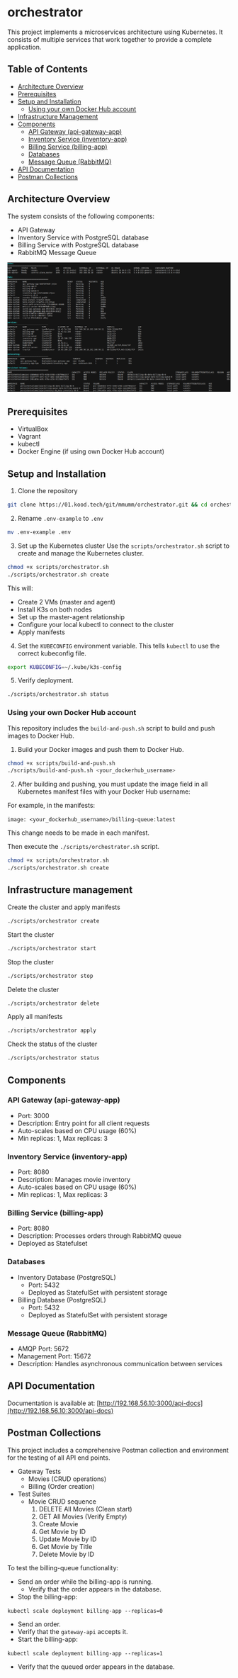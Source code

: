 # orchestrator

This project implements a microservices architecture using Kubernetes. It consists of multiple services that work together to provide a complete application.

## Table of Contents

- [Architecture Overview](#architecture-overview)
- [Prerequisites](#prerequisites)
- [Setup and Installation](#setup-and-installation)
  - [Using your own Docker Hub account](#using-your-own-docker-hub-account)
- [Infrastructure Management](#infrastructure-management)
- [Components](#components)
  - [API Gateway (api-gateway-app)](#api-gateway-api-gateway-app)
  - [Inventory Service (inventory-app)](#inventory-service-inventory-app)
  - [Billing Service (billing-app)](#billing-service-billing-app)
  - [Databases](#databases)
  - [Message Queue (RabbitMQ)](#message-queue-rabbitmq)
- [API Documentation](#api-documentation)
- [Postman Collections](#postman-collections)

## Architecture Overview

The system consists of the following components:

- API Gateway
- Inventory Service with PostgreSQL database
- Billing Service with PostgreSQL database
- RabbitMQ Message Queue

![Terminal output showing the status of Kubernetes nodes, pods, services, autoscaling and persistent volumes using orchestrator.sh script](/image/status.png "Kubernetes Cluster Status: Nodes, Pods, Services, Autoscaling, and Persistent Volumes")

## Prerequisites

- VirtualBox
- Vagrant
- kubectl
- Docker Engine (if using own Docker Hub account)

## Setup and Installation

1. Clone the repository

```bash
git clone https://01.kood.tech/git/mmumm/orchestrator.git && cd orchestrator
```

2. Rename `.env-example` to `.env`

```bash
mv .env-example .env
```

3. Set up the Kubernetes cluster
   Use the `scripts/orchestrator.sh` script to create and manage the Kubernetes cluster.

```bash
chmod +x scripts/orchestrator.sh
./scripts/orchestrator.sh create
```

This will:

- Create 2 VMs (master and agent)
- Install K3s on both nodes
- Set up the master-agent relationship
- Configure your local kubectl to connect to the cluster
- Apply manifests

4. Set the `KUBECONFIG` environment variable.
   This tells `kubectl` to use the correct kubeconfig file.

```bash
export KUBECONFIG=~/.kube/k3s-config
```

5.  Verify deployment.

```bash
./scripts/orchestrator.sh status
```

### Using your own Docker Hub account

This repository includes the `build-and-push.sh` script to build and push images to Docker Hub.

1. Build your Docker images and push them to Docker Hub.

```bash
chmod +x scripts/build-and-push.sh
./scripts/build-and-push.sh <your_dockerhub_username>
```

2. After building and pushing, you must update the image field in all Kubernetes manifest files with your Docker Hub username:

For example, in the manifests:

`image: <your_dockerhub_username>/billing-queue:latest`

This change needs to be made in each manifest.

Then execute the `./scripts/orchestrator.sh` script.

```bash
chmod +x scripts/orchestrator.sh
./scripts/orchestrator.sh create
```

## Infrastructure management

Create the cluster and apply manifests

```bash
./scripts/orchestrator create
```

Start the cluster

```bash
./scripts/orchestrator start
```

Stop the cluster

```bash
./scripts/orchestrator stop
```

Delete the cluster

```bash
./scripts/orchestrator delete
```

Apply all manifests

```bash
./scripts/orchestrator apply
```

Check the status of the cluster

```bash
./scripts/orchestrator status
```

## Components

### API Gateway (api-gateway-app)

- Port: 3000
- Description: Entry point for all client requests
- Auto-scales based on CPU usage (60%)
- Min replicas: 1, Max replicas: 3

### Inventory Service (inventory-app)

- Port: 8080
- Description: Manages movie inventory
- Auto-scales based on CPU usage (60%)
- Min replicas: 1, Max replicas: 3

### Billing Service (billing-app)

- Port: 8080
- Description: Processes orders through RabbitMQ queue
- Deployed as Statefulset

### Databases

- Inventory Database (PostgreSQL)
  - Port: 5432
  - Deployed as StatefulSet with persistent storage
- Billing Database (PostgreSQL)
  - Port: 5432
  - Deployed as StatefulSet with persistent storage

### Message Queue (RabbitMQ)

- AMQP Port: 5672
- Management Port: 15672
- Description: Handles asynchronous communication between services

## API Documentation

Documentation is available at: [http://192.168.56.10:3000/api-docs](http://192.168.56.10:3000/api-docs)

## Postman Collections

This project includes a comprehensive Postman collection and environment for the testing of all API end points.

- Gateway Tests
  - Movies (CRUD operations)
  - Billing (Order creation)
- Test Suites
  - Movie CRUD sequence
    1. DELETE All Movies (Clean start)
    2. GET All Movies (Verify Empty)
    3. Create Movie
    4. Get Movie by ID
    5. Update Movie by ID
    6. Get Movie by Title
    7. Delete Movie by ID

To test the billing-queue functionality:

- Send an order while the billing-app is running.
  - Verify that the order appears in the database.
- Stop the billing-app:

`kubectl scale deployment billing-app --replicas=0`

- Send an order.
- Verify that the `gateway-api` accepts it.
- Start the billing-app:

`kubectl scale deployment billing-app --replicas=1`

- Verify that the queued order appears in the database.
